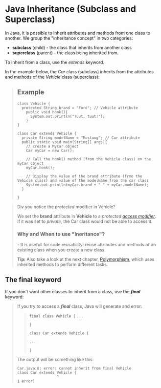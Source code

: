 # Java Inheritance (Subclass and Superclass)

In Java, it is possible to inherit attributes and methods from one class to another. We group the "inheritance concept" in two categories:

- **subclass** (child) - the class that inherits from another class
- **superclass** (parent) - the class being inherited from.

To inherit from a class, use the *extends* keyword.

In the example below, the *Car* class (subclass) inherits from the attributes and methods of the *Vehicle* class (superclass):

> ## Example
> ```
>class Vehicle {
>   protected String brand = "Ford"; // Vehicle attribute
>     public void honk(){
>       System.out.println("Tuut, tuut!"); 
>     }
>}
>
>class Car extends Vehicle {
>   private String modelName = "Mustang"; // Car attribute
>   public static void main(String[] args){
>     // create a MyCar object
>     Car myCar = new Car();
>
>     // Call the honk() method (from the Vehicle class) on the myCar object
>     myCar.honk();
>     
>     // Display the value of the brand attribute (frmo the Vehicle class) and value of the modelName from the car class
>     System.out.println(myCar.brand + " " + myCar.modelName);
>   }
>     
>}
> ```


> Div you notice the *protected* modifier in Vehicle?
>
>We set the **brand** attribute in **Vehicle** to a *protected* [*access modifier*](https://www.w3schools.com/java/java_modifiers.asp). If it was set to *private*, the Car class would not be able to access it.
>
> ### Why and When to use "Ineritance"?
>\- It is usefull for code reusability: reuse attributes and methods of an existing class when you create a new class.
>
>**Tip:** Also take a look at the next chapter, [Polymorphism](https://www.w3schools.com/java/java_polymorphism.asp), which uses inherited methods to perform different tasks.
>

## The final keyword
If you don't want other classes to inherit from a class, use the ***final*** keyword:

> If you try to access a ***final*** class, Java will generate and error:
>> `final class Vehicle {`
>>  `...`
>>
>> `}`
>>
>> `class Car extends Vehicle {`
>>
>> `...`
>>
>> `}`
>>
> The output will be something like this:
> ```
> Car.java:8: error: cannot inherit from final Vehicle
> class Car extends Vehicle {
>                   ^
>1 error)
> ```